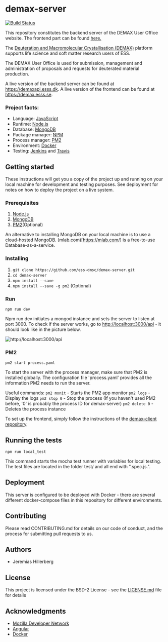 # demax-server

[![Build Status](https://travis-ci.org/ess-dmsc/demax-server.svg?branch=master)](https://travis-ci.org/ess-dmsc/demax-server)

This repository constitutes the backend server of the DEMAX User Office website. The frontend part can be found <a href="https://github.com/ess-dmsc/demax-client">here.</a>

The <a href="https://europeanspallationsource.se/science-support-systems/demax">Deuteration and Macromolecular Crystallisation (DEMAX)</a> platform supports life science and soft matter research users of ESS. 

The DEMAX User Office is used for submission, management and administration of proposals and requests for deuterated material production. 

A live version of the backend server can be found at https://demaxapi.esss.dk.
A live version of the frontend can be found at https://demax.esss.se.

### Project facts:
* Language: [JavaScript](https://www.ecma-international.org/publications/standards/Ecma-262.htm)
* Runtime: [Node.js](https://nodejs.org)
* Database: [MongoDB](https://www.mongodb.com)
* Package manager: [NPM](https://www.npmjs.com/)
* Process manager: [PM2](http://pm2.keymetrics.io/)
* Environment: [Docker](https://www.docker.com/)
* Testing: [Jenkins](https://jenkins.io/) and [Travis](https://travis-ci.org/)

## Getting started
These instructions will get you a copy of the project up and running on your local machine for development and testing purposes. See deployment for notes on how to deploy the project on a live system.

### Prerequisites
1. [Node.js](https://nodejs.org/en/download/)
2. [MongoDB](https://www.mongodb.com/download-center/community)
3. [PM2](http://pm2.keymetrics.io/)(Optional)

An alternative to installing MongoDB on your local machine is to use a cloud-hosted MongoDB.
(mlab.com)[https://mlab.com/] is a free-to-use Database-as-a-service.

### Installing
1. ```git clone https://github.com/ess-dmsc/demax-server.git```
2. ```cd demax-server```
3. ```npm install --save```
4. ```npm install --save -g pm2``` (Optional)

### Run
```npm run dev```

Npm run dev initiates a mongod instance and sets the server to listen at port 3000.
To check if the server works, go to <a href="http://localhost:3000/api">http://localhost:3000/api</a> -
it should look like in the picture below.

![http://localhost:3000/api](https://github.com/ess-dmsc/demax-server/blob/master/files/github/Screen%20Shot%202019-02-26%20at%2015.15.48.png)

### PM2

```pm2 start process.yaml```

To start the server with the process manager, make sure that PM2 is installed globally. The configuration file 'process.yaml' provides all the information PM2 needs to run the server. 

Useful commands:
```pm2 monit``` - Starts the PM2 app monitor
```pm2 logs``` - Display the logs
```pm2 stop 0``` - Stop the process (If you haven't used PM2 before, '0' is probably the process ID for demax-server)
```pm2 delete 0``` - Deletes the process instance

To set up the frontend, simply follow the instructions of the <a href="https://github.com/ess-dmsc/demax-client">demax-client repository</a>.

## Running the tests
```npm run local_test```

This command starts the mocha test runner with variables for local testing. The test files are located in the folder test/ and all end with ".spec.js.".

## Deployment
This server is configured to be deployed with Docker - there are several different docker-compose files in this repository for different environments.

## Contributing
Please read CONTRIBUTING.md for details on our code of conduct, and the process for submitting pull requests to us.

## Authors

* Jeremias Hillerberg

## License

This project is licensed under the BSD-2 License - see the <a href="https://github.com/ess-dmsc/demax-server/blob/master/LICENSE">LICENSE.md</a> file for details

## Acknowledgments

* <a href="https://developer.mozilla.org/en-US/">Mozilla Developer Network</a>
* <a href="https://angular.io/docs">Angular</a>
* <a href="https://docs.docker.com/">Docker</a>
